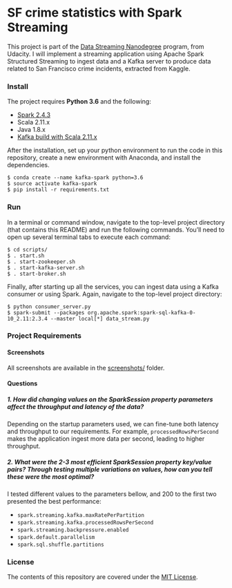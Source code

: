 SF crime statistics with Spark Streaming
===========

This project is part of the [Data Streaming Nanodegree](https://www.udacity.com/course/data-streaming-nanodegree--nd029) program, from Udacity. I will implement a streaming application using Apache Spark Structured Streaming to ingest data and a Kafka server to produce data related to San Francisco crime incidents, extracted from Kaggle.


### Install

The project requires __Python 3.6__ and the following:

- [Spark 2.4.3](https://spark.apache.org/downloads.html.)
- Scala 2.11.x
- Java 1.8.x
- [Kafka build with Scala 2.11.x](https://kafka.apache.org/downloads)

After the installation, set up your python environment to run the code in this repository, create a new environment with Anaconda, and install the dependencies.

```shell
$ conda create --name kafka-spark python=3.6
$ source activate kafka-spark
$ pip install -r requirements.txt
```


### Run
In a terminal or command window, navigate to the top-level project directory (that contains this README) and run the following commands. You’ll need to open up several terminal tabs to execute each command:

```shell
$ cd scripts/
$ . start.sh
$ . start-zookeeper.sh
$ . start-kafka-server.sh
$ . start-broker.sh
```

Finally, after starting up all the services, you can ingest data using a Kafka consumer or using Spark. Again, navigate to the top-level project directory:

```shell
$ python consumer_server.py
$ spark-submit --packages org.apache.spark:spark-sql-kafka-0-10_2.11:2.3.4 --master local[*] data_stream.py
```


### Project Requirements

#### Screenshots

All screenshots are available in the [screenshots/](screenshots/) folder.

#### Questions

##### 1. How did changing values on the SparkSession property parameters affect the throughput and latency of the data?
Depending on the startup parameters used, we can fine-tune both latency and throughput to our requirements. For example, `processedRowsPerSecond` makes the application ingest more data per second, leading to higher throughput.

##### 2. What were the 2-3 most efficient SparkSession property key/value pairs? Through testing multiple variations on values, how can you tell these were the most optimal?
I tested different values to the parameters bellow, and 200 to the first two presented the best performance:
- `spark.streaming.kafka.maxRatePerPartition`
- `spark.streaming.kafka.processedRowsPerSecond`
- `spark.streaming.backpressure.enabled`
- `spark.default.parallelism`
- `spark.sql.shuffle.partitions`


### License
The contents of this repository are covered under the [MIT License](LICENSE).
